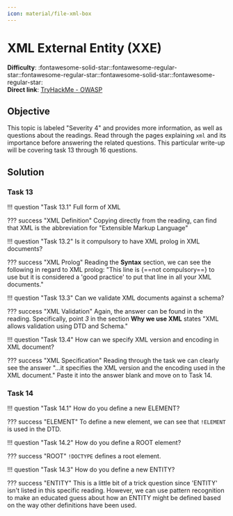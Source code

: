 ```yaml
---
icon: material/file-xml-box
---
```


# XML External Entity (XXE)

**Difficulty**: :fontawesome-solid-star::fontawesome-regular-star::fontawesome-regular-star::fontawesome-solid-star::fontawesome-regular-star:<br/>
**Direct link**: [TryHackMe - OWASP](https://tryhackme.com/room/owasptop10)

## Objective

This topic is labeled "Severity 4" and provides more information, as well as questions about the readings. Read through the pages explaining `xml` and its importance before answering the related questions. This particular write-up will be covering task 13 through 16 questions.

## Solution


### Task 13

!!! question "Task 13.1"
    Full form of XML

??? success "XML Definition"
    Copying directly from the reading, can find that XML is the abbreviation for "Extensible Markup Language"

!!! question "Task 13.2"
    Is it compulsory to have XML prolog in XML documents?

??? success "XML Prolog"
    Reading the **Syntax** section, we can see the following in regard to XML prolog: "This line is {==not compulsory==} to use but it is considered a 'good practice' to put that line in all your XML documents."

!!! question "Task 13.3"
    Can we validate XML documents against a schema?

??? success "XML Validation"
    Again, the answer can be found in the reading. Specifically, point *3* in the section **Why we use XML** states "XML allows validation using DTD and Schema."

!!! question "Task 13.4"
    How can we specify XML version and encoding in XML document?

??? success "XML Specification"
    Reading through the task we can clearly see the answer "...it specifies the XML version and the encoding used in the XML document." Paste it into the answer blank and move on to Task 14.

### Task 14

!!! question "Task 14.1"
    How do you define a new ELEMENT?

??? success "ELEMENT"
    To define a new element, we can see that `!ELEMENT` is used in the DTD.

!!! question "Task 14.2"
    How do you define a ROOT element?

??? success "ROOT"
    `!DOCTYPE` defines a root element.

!!! question "Task 14.3"
    How do you define a new ENTITY?

??? success "ENTITY"
    This is a little bit of a trick question since 'ENTITY' isn't listed in this specific reading. However, we can use pattern recognition to make an educated guess about how an ENTITY might be defined based on the way other definitions have been used. 